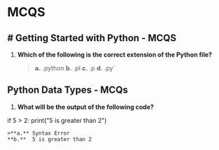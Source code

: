 # MCQS

## # Getting Started with Python - MCQS

1. **Which of the following is the correct extension of the Python file?**

    >**a.** .python
    **b.**  .pl
    **c.**  .p
    **d.**  .py`

## Python Data Types - MCQs

1. **What will be the output of the following code?**

if 5 > 2:
print("5 is greater than 2")

    >**a.** Syntax Error
    **b.**  5 is greater than 2
